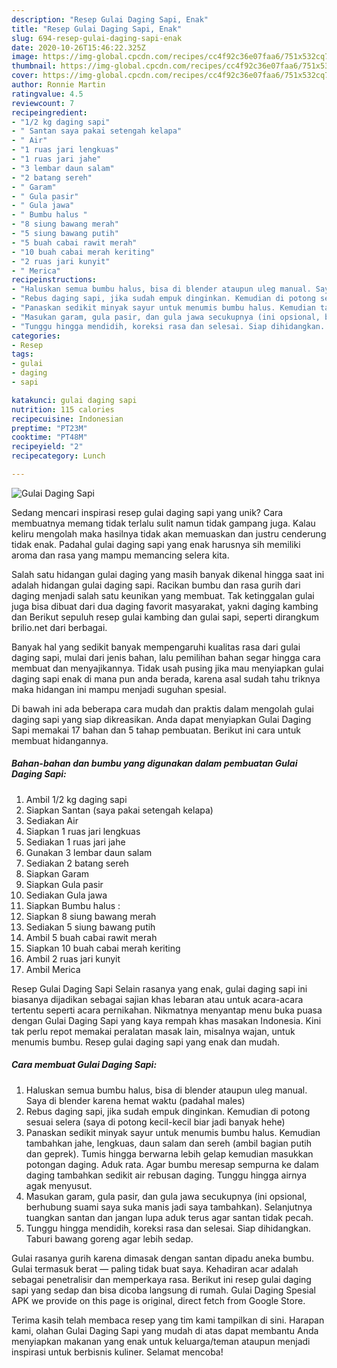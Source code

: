 ```yaml
---
description: "Resep Gulai Daging Sapi, Enak"
title: "Resep Gulai Daging Sapi, Enak"
slug: 694-resep-gulai-daging-sapi-enak
date: 2020-10-26T15:46:22.325Z
image: https://img-global.cpcdn.com/recipes/cc4f92c36e07faa6/751x532cq70/gulai-daging-sapi-foto-resep-utama.jpg
thumbnail: https://img-global.cpcdn.com/recipes/cc4f92c36e07faa6/751x532cq70/gulai-daging-sapi-foto-resep-utama.jpg
cover: https://img-global.cpcdn.com/recipes/cc4f92c36e07faa6/751x532cq70/gulai-daging-sapi-foto-resep-utama.jpg
author: Ronnie Martin
ratingvalue: 4.5
reviewcount: 7
recipeingredient:
- "1/2 kg daging sapi"
- " Santan saya pakai setengah kelapa"
- " Air"
- "1 ruas jari lengkuas"
- "1 ruas jari jahe"
- "3 lembar daun salam"
- "2 batang sereh"
- " Garam"
- " Gula pasir"
- " Gula jawa"
- " Bumbu halus "
- "8 siung bawang merah"
- "5 siung bawang putih"
- "5 buah cabai rawit merah"
- "10 buah cabai merah keriting"
- "2 ruas jari kunyit"
- " Merica"
recipeinstructions:
- "Haluskan semua bumbu halus, bisa di blender ataupun uleg manual. Saya di blender karena hemat waktu (padahal males)"
- "Rebus daging sapi, jika sudah empuk dinginkan. Kemudian di potong sesuai selera (saya di potong kecil-kecil biar jadi banyak hehe)"
- "Panaskan sedikit minyak sayur untuk menumis bumbu halus. Kemudian tambahkan jahe, lengkuas, daun salam dan sereh (ambil bagian putih dan geprek). Tumis hingga berwarna lebih gelap kemudian masukkan potongan daging. Aduk rata. Agar bumbu meresap sempurna ke dalam daging tambahkan sedikit air rebusan daging. Tunggu hingga airnya agak menyusut."
- "Masukan garam, gula pasir, dan gula jawa secukupnya (ini opsional, berhubung suami saya suka manis jadi saya tambahkan). Selanjutnya tuangkan santan dan jangan lupa aduk terus agar santan tidak pecah."
- "Tunggu hingga mendidih, koreksi rasa dan selesai. Siap dihidangkan. Taburi bawang goreng agar lebih sedap."
categories:
- Resep
tags:
- gulai
- daging
- sapi

katakunci: gulai daging sapi 
nutrition: 115 calories
recipecuisine: Indonesian
preptime: "PT23M"
cooktime: "PT48M"
recipeyield: "2"
recipecategory: Lunch

---
```



![Gulai Daging Sapi](https://img-global.cpcdn.com/recipes/cc4f92c36e07faa6/751x532cq70/gulai-daging-sapi-foto-resep-utama.jpg)

Sedang mencari inspirasi resep gulai daging sapi yang unik? Cara membuatnya memang tidak terlalu sulit namun tidak gampang juga. Kalau keliru mengolah maka hasilnya tidak akan memuaskan dan justru cenderung tidak enak. Padahal gulai daging sapi yang enak harusnya sih memiliki aroma dan rasa yang mampu memancing selera kita.

Salah satu hidangan gulai daging yang masih banyak dikenal hingga saat ini adalah hidangan gulai daging sapi. Racikan bumbu dan rasa gurih dari daging menjadi salah satu keunikan yang membuat. Tak ketinggalan gulai juga bisa dibuat dari dua daging favorit masyarakat, yakni daging kambing dan Berikut sepuluh resep gulai kambing dan gulai sapi, seperti dirangkum brilio.net dari berbagai.

Banyak hal yang sedikit banyak mempengaruhi kualitas rasa dari gulai daging sapi, mulai dari jenis bahan, lalu pemilihan bahan segar hingga cara membuat dan menyajikannya. Tidak usah pusing jika mau menyiapkan gulai daging sapi enak di mana pun anda berada, karena asal sudah tahu triknya maka hidangan ini mampu menjadi suguhan spesial.


Di bawah ini ada beberapa cara mudah dan praktis dalam mengolah gulai daging sapi yang siap dikreasikan. Anda dapat menyiapkan Gulai Daging Sapi memakai 17 bahan dan 5 tahap pembuatan. Berikut ini cara untuk membuat hidangannya.

<!--inarticleads1-->

##### Bahan-bahan dan bumbu yang digunakan dalam pembuatan Gulai Daging Sapi:

1. Ambil 1/2 kg daging sapi
1. Siapkan  Santan (saya pakai setengah kelapa)
1. Sediakan  Air
1. Siapkan 1 ruas jari lengkuas
1. Sediakan 1 ruas jari jahe
1. Gunakan 3 lembar daun salam
1. Sediakan 2 batang sereh
1. Siapkan  Garam
1. Siapkan  Gula pasir
1. Sediakan  Gula jawa
1. Siapkan  Bumbu halus :
1. Siapkan 8 siung bawang merah
1. Sediakan 5 siung bawang putih
1. Ambil 5 buah cabai rawit merah
1. Siapkan 10 buah cabai merah keriting
1. Ambil 2 ruas jari kunyit
1. Ambil  Merica


Resep Gulai Daging Sapi Selain rasanya yang enak, gulai daging sapi ini biasanya dijadikan sebagai sajian khas lebaran atau untuk acara-acara tertentu seperti acara pernikahan. Nikmatnya menyantap menu buka puasa dengan Gulai Daging Sapi yang kaya rempah khas masakan Indonesia. Kini tak perlu repot memakai peralatan masak lain, misalnya wajan, untuk menumis bumbu. Resep gulai daging sapi yang enak dan mudah. 

<!--inarticleads2-->

##### Cara membuat Gulai Daging Sapi:

1. Haluskan semua bumbu halus, bisa di blender ataupun uleg manual. Saya di blender karena hemat waktu (padahal males)
1. Rebus daging sapi, jika sudah empuk dinginkan. Kemudian di potong sesuai selera (saya di potong kecil-kecil biar jadi banyak hehe)
1. Panaskan sedikit minyak sayur untuk menumis bumbu halus. Kemudian tambahkan jahe, lengkuas, daun salam dan sereh (ambil bagian putih dan geprek). Tumis hingga berwarna lebih gelap kemudian masukkan potongan daging. Aduk rata. Agar bumbu meresap sempurna ke dalam daging tambahkan sedikit air rebusan daging. Tunggu hingga airnya agak menyusut.
1. Masukan garam, gula pasir, dan gula jawa secukupnya (ini opsional, berhubung suami saya suka manis jadi saya tambahkan). Selanjutnya tuangkan santan dan jangan lupa aduk terus agar santan tidak pecah.
1. Tunggu hingga mendidih, koreksi rasa dan selesai. Siap dihidangkan. Taburi bawang goreng agar lebih sedap.


Gulai rasanya gurih karena dimasak dengan santan dipadu aneka bumbu. Gulai termasuk berat — paling tidak buat saya. Kehadiran acar adalah sebagai penetralisir dan memperkaya rasa. Berikut ini resep gulai daging sapi yang sedap dan bisa dicoba langsung di rumah. Gulai Daging Spesial APK we provide on this page is original, direct fetch from Google Store. 

Terima kasih telah membaca resep yang tim kami tampilkan di sini. Harapan kami, olahan Gulai Daging Sapi yang mudah di atas dapat membantu Anda menyiapkan makanan yang enak untuk keluarga/teman ataupun menjadi inspirasi untuk berbisnis kuliner. Selamat mencoba!
